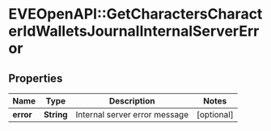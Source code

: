 # EVEOpenAPI::GetCharactersCharacterIdWalletsJournalInternalServerError

## Properties
Name | Type | Description | Notes
------------ | ------------- | ------------- | -------------
**error** | **String** | Internal server error message | [optional] 


